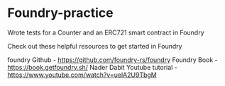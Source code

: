 # Foundry-practice

Wrote tests for a Counter and an ERC721 smart contract in Foundry

Check out these helpful resources to get started in Foundry

foundry Github - https://github.com/foundry-rs/foundry
Foundry Book - https://book.getfoundry.sh/
Nader Dabit Youtube tutorial -https://www.youtube.com/watch?v=uelA2U9TbgM

